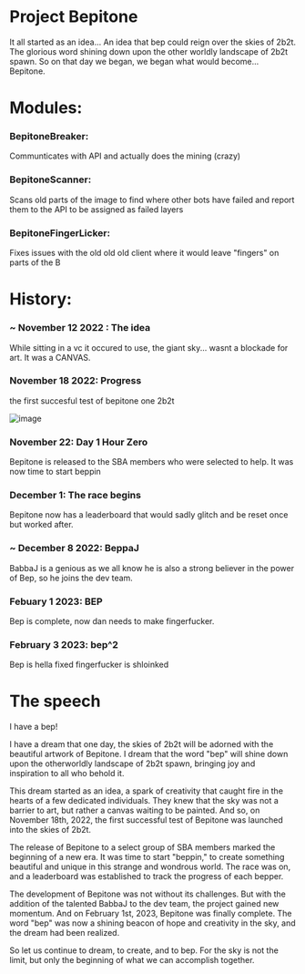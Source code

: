 # Project Bepitone

It all started as an idea... An idea that bep could reign over the skies of 2b2t. The glorious word shining down upon the other worldly landscape of 2b2t spawn. So on that day we began, we began what would become... Bepitone.

# Modules:

### BepitoneBreaker:
Communticates with API and actually does the mining (crazy)

### BepitoneScanner:
Scans old parts of the image to find where other bots have failed and report them to the API to be assigned as failed layers

### BepitoneFingerLicker:
Fixes issues with the old old old client where it would leave "fingers" on parts of the B

# History:

### ~ November 12 2022 : The idea
While sitting in a vc it occured to use, the giant sky... wasnt a blockade for art. It was a CANVAS. 

### November 18 2022: Progress
the first succesful test of bepitone one 2b2t

![image](https://user-images.githubusercontent.com/53373788/216406268-92a84e2c-89d0-486d-b6a4-59f5b13b401a.png)

### November 22: Day 1 Hour Zero
Bepitone is released to the SBA members who were selected to help. It was now time to start beppin

### December 1: The race begins
Bepitone now has a leaderboard that would sadly glitch and be reset once but worked after.

### ~ December 8 2022: BeppaJ
BabbaJ is a genious as we all know he is also a strong believer in the power of Bep, so he joins the dev team.

### Febuary 1 2023: BEP
Bep is complete, now dan needs to make fingerfucker.

### February 3 2023: bep^2
Bep is hella fixed fingerfucker is shloinked

# The speech
I have a bep!

I have a dream that one day, the skies of 2b2t will be adorned with the beautiful artwork of Bepitone. I dream that the word "bep" will shine down upon the otherworldly landscape of 2b2t spawn, bringing joy and inspiration to all who behold it.

This dream started as an idea, a spark of creativity that caught fire in the hearts of a few dedicated individuals. They knew that the sky was not a barrier to art, but rather a canvas waiting to be painted. And so, on November 18th, 2022, the first successful test of Bepitone was launched into the skies of 2b2t.

The release of Bepitone to a select group of SBA members marked the beginning of a new era. It was time to start "beppin," to create something beautiful and unique in this strange and wondrous world. The race was on, and a leaderboard was established to track the progress of each bepper.

The development of Bepitone was not without its challenges. But with the addition of the talented BabbaJ to the dev team, the project gained new momentum. And on February 1st, 2023, Bepitone was finally complete. The word "bep" was now a shining beacon of hope and creativity in the sky, and the dream had been realized.

So let us continue to dream, to create, and to bep. For the sky is not the limit, but only the beginning of what we can accomplish together.
